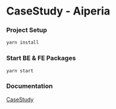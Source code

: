 # CaseStudy - Aiperia

### Project Setup

```sh
yarn install
```

### Start BE & FE Packages

```sh
yarn start
```

### Documentation

[CaseStudy](/docs/CaseStudy.md)

